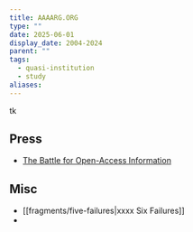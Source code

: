 ```yaml
---
title: AAAARG.ORG
type: ""
date: 2025-06-01
display_date: 2004-2024
parent: ""
tags:
  - quasi-institution
  - study
aliases:
---
```

tk

## Press
- [The Battle for Open-Access Information](https://wiki.lib.sun.ac.za/images/c/c5/The_battle_for_open-access_information_The_Saturday_Paper.pdf)

## Misc
- [[fragments/five-failures|xxxx Six Failures]]
- 
